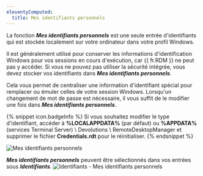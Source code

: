 ```yaml
---
eleventyComputed:
  title: Mes identifiants personnels
---
```

La fonction ***Mes identifiants personnels*** est une seule entrée d'identifiants qui est stockée localement sur votre ordinateur dans votre profil Windows.

Il est généralement utilisé pour conserver les informations d'identification Windows pour vos sessions en cours d'exécution, car {{ fr.RDM }} ne peut pas y accéder. Si vous ne pouvez pas utiliser la sécurité intégrée, vous devez stocker vos identifiants dans ***Mes identifiants personnels***.

Cela vous permet de centraliser une information d'identifiant spécial pour remplacer ou émuler celles de votre session Windows. Lorsqu'un changement de mot de passe est nécessaire, il vous suffit de le modifier une fois dans ***Mes identifiants personnels***.

{% snippet icon.badgeInfo %}
Si vous souhaitez modifier le type d'identifiant, accéder à **%LOCALAPPDATA%** (par défaut) ou **%APPDATA%** (services Terminal Server) \ Devolutions \ RemoteDesktopManager et supprimer le fichier **Credentials.rdt** pour le réinitialiser.
{% endsnippet %}

![Mes identifiants personnels](https://cdnweb.devolutions.net/docs/fr/rdm/windows/clip10269.png)

***Mes identifiants personnels*** peuvent être sélectionnés dans vos entrées sous ***Identifiants***.
![Identifiants - Mes identifiants personnels](https://cdnweb.devolutions.net/docs/fr/rdm/windows/clip11293.png)
